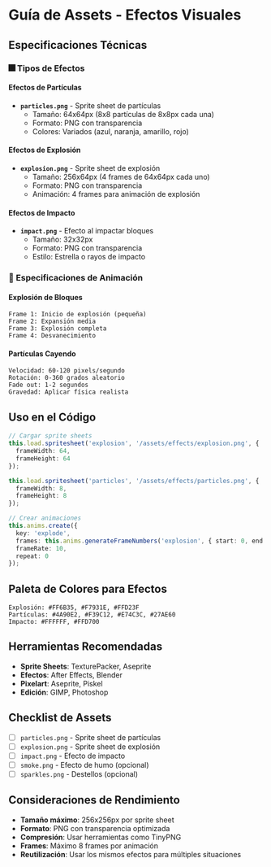 # Guía de Assets - Efectos Visuales

## Especificaciones Técnicas

### 🎆 Tipos de Efectos

#### Efectos de Partículas
- **`particles.png`** - Sprite sheet de partículas
  - Tamaño: 64x64px (8x8 partículas de 8x8px cada una)
  - Formato: PNG con transparencia
  - Colores: Variados (azul, naranja, amarillo, rojo)

#### Efectos de Explosión
- **`explosion.png`** - Sprite sheet de explosión
  - Tamaño: 256x64px (4 frames de 64x64px cada uno)
  - Formato: PNG con transparencia
  - Animación: 4 frames para animación de explosión

#### Efectos de Impacto
- **`impact.png`** - Efecto al impactar bloques
  - Tamaño: 32x32px
  - Formato: PNG con transparencia
  - Estilo: Estrella o rayos de impacto

### 🌟 Especificaciones de Animación

#### Explosión de Bloques
```
Frame 1: Inicio de explosión (pequeña)
Frame 2: Expansión media
Frame 3: Explosión completa
Frame 4: Desvanecimiento
```

#### Partículas Cayendo
```
Velocidad: 60-120 pixels/segundo
Rotación: 0-360 grados aleatorio
Fade out: 1-2 segundos
Gravedad: Aplicar física realista
```

## Uso en el Código

```typescript
// Cargar sprite sheets
this.load.spritesheet('explosion', '/assets/effects/explosion.png', {
  frameWidth: 64,
  frameHeight: 64
});

this.load.spritesheet('particles', '/assets/effects/particles.png', {
  frameWidth: 8,
  frameHeight: 8
});

// Crear animaciones
this.anims.create({
  key: 'explode',
  frames: this.anims.generateFrameNumbers('explosion', { start: 0, end: 3 }),
  frameRate: 10,
  repeat: 0
});
```

## Paleta de Colores para Efectos

```
Explosión: #FF6B35, #F7931E, #FFD23F
Partículas: #4A90E2, #F39C12, #E74C3C, #27AE60
Impacto: #FFFFFF, #FFD700
```

## Herramientas Recomendadas

- **Sprite Sheets**: TexturePacker, Aseprite
- **Efectos**: After Effects, Blender
- **Pixelart**: Aseprite, Piskel
- **Edición**: GIMP, Photoshop

## Checklist de Assets

- [ ] `particles.png` - Sprite sheet de partículas
- [ ] `explosion.png` - Sprite sheet de explosión
- [ ] `impact.png` - Efecto de impacto
- [ ] `smoke.png` - Efecto de humo (opcional)
- [ ] `sparkles.png` - Destellos (opcional)

## Consideraciones de Rendimiento

- **Tamaño máximo**: 256x256px por sprite sheet
- **Formato**: PNG con transparencia optimizada
- **Compresión**: Usar herramientas como TinyPNG
- **Frames**: Máximo 8 frames por animación
- **Reutilización**: Usar los mismos efectos para múltiples situaciones 